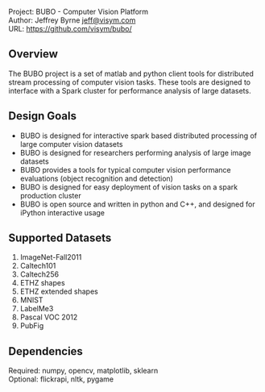 Project: BUBO - Computer Vision Platform  
Author: Jeffrey Byrne <jeff@visym.com>  
URL: https://github.com/visym/bubo/  

Overview
--------

The BUBO project is a set of matlab and python client tools for distributed stream processing of computer vision tasks.
These tools are designed to interface with a Spark cluster for performance analysis of large datasets.


Design Goals
------------

* BUBO is designed for interactive spark based distributed processing of large computer vision datasets 
* BUBO is designed for researchers performing analysis of large image datasets
* BUBO provides a tools for typical computer vision performance evaluations (object recognition and detection)
* BUBO is designed for easy deployment of vision tasks on a spark production cluster
* BUBO is open source and written in python and C++, and designed for iPython interactive usage


Supported Datasets
-------------------

1. ImageNet-Fall2011  
2. Caltech101  
3. Caltech256  
4. ETHZ shapes
5. ETHZ extended shapes
6. MNIST
7. LabelMe3 
8. Pascal VOC 2012 
9. PubFig


Dependencies
------------
Required: numpy, opencv, matplotlib, sklearn  
Optional: flickrapi, nltk, pygame  




